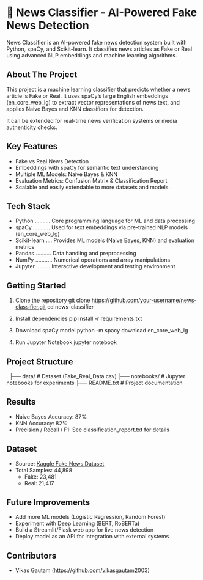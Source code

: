 📰 News Classifier - AI-Powered Fake News Detection
===================================================

News Classifier is an AI-powered fake news detection system built with Python, spaCy, 
and Scikit-learn. It classifies news articles as Fake or Real using advanced NLP embeddings
and machine learning algorithms.



About The Project
-----------------
This project is a machine learning classifier that predicts whether a news article is 
Fake or Real. It uses spaCy’s large English embeddings (en_core_web_lg) to extract 
vector representations of news text, and applies Naive Bayes and KNN classifiers for detection.  

It can be extended for real-time news verification systems or media authenticity checks.


Key Features
------------
- Fake vs Real News Detection
- Embeddings with spaCy for semantic text understanding
- Multiple ML Models: Naive Bayes & KNN
- Evaluation Metrics: Confusion Matrix & Classification Report
- Scalable and easily extendable to more datasets and models.


Tech Stack
----------
- Python .......... Core programming language for ML and data processing
- spaCy ........... Used for text embeddings via pre-trained NLP models (en_core_web_lg)
- Scikit-learn .... Provides ML models (Naive Bayes, KNN) and evaluation metrics
- Pandas .......... Data handling and preprocessing
- NumPy ........... Numerical operations and array manipulations
- Jupyter ......... Interactive development and testing environment


Getting Started
---------------
1. Clone the repository
   git clone https://github.com/your-username/news-classifier.git
   cd news-classifier

2. Install dependencies
   pip install -r requirements.txt

3. Download spaCy model
   python -m spacy download en_core_web_lg

4. Run Jupyter Notebook
   jupyter notebook


Project Structure
-----------------
.
├── data/                # Dataset (Fake_Real_Data.csv)
├── notebooks/           # Jupyter notebooks for experiments
├── README.txt           # Project documentation



Results
-------
- Naive Bayes Accuracy: 87%
- KNN Accuracy: 82%
- Precision / Recall / F1: See classification_report.txt for details

Dataset
-------
- Source: [Kaggle Fake News Dataset](https://www.kaggle.com/c/fake-news)
- Total Samples: 44,898
   - Fake: 23,481
   - Real: 21,417

Future Improvements
-------------------
- Add more ML models (Logistic Regression, Random Forest)
- Experiment with Deep Learning (BERT, RoBERTa)
- Build a Streamlit/Flask web app for live news detection
- Deploy model as an API for integration with external systems

Contributors
------------
- Vikas Gautam (https://github.com/vikasgautam2003)

